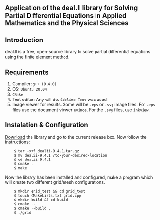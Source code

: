 ## Application of the deal.II library for Solving Partial Differential Equations in Applied Mathematics and the Physical Sciences

## Introduction

deal.II is a free, open-source library to solve partial differential equations using the finite element method.

## Requirements

1. Compiler: `g++ (9.4.0)`
2. OS: `Ubuntu 20.04`
3. `CMake`
4. Text editor: Any will do. `Sublime Text` was used
5. Image viewer for results. Some will be `.eps` or `.svg` image files. For `.eps` files use the document viewer `evince`. For the `.svg` files, use    `inkview`.

## Instalation & Configuration

[Download](https://www.dealii.org/download.html) the library and go to the current release box.
Now follow the instructions:

        $ tar -xvf dealii-9.4.1.tar.gz
        $ mv dealii-9.4.1 /to-your-desired-location
        $ cd dealii-9.4.1
        $ cmake .
        $ make
       
       
Now the library has been installed and configured, make a program which will create two different grid/mesh configurations.

        $ mkdir grid_test && cd grid_test
        $ touch CMakeLists.txt grid.cpp
        $ mkdir build && cd build
        $ cmake ..
        $ cmake --build .
        $ ./grid
